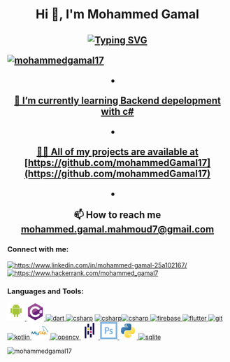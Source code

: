 <h1 align="center">Hi 👋, I'm Mohammed Gamal</h1>
  <h2 align="center">
    
[![Typing SVG](https://readme-typing-svg.herokuapp.com?size=24&lines=I'm+Mohammed+Gamal;Software+engineer)](https://git.io/typing-svg)
  
  <p align="left"> <a href="https://github.com/ryo-ma/github-profile-trophy"><img src="https://github-profile-trophy.vercel.app/?username=mohammedgamal17" alt="mohammedgamal17" /

- 🌱 I’m currently learning **Backend depelopment with c#**

- 👨‍💻 All of my projects are available at [https://github.com/mohammedGamal17](https://github.com/mohammedGamal17)

- 📫 How to reach me **mohammed.gamal.mahmoud7@gmail.com**

<h3 align="left">Connect with me:</h3>
<p align="left">
<a href="https://www.linkedin.com/in/mohammed-gamal-25a102167" target="blank"><img align="center" src="https://raw.githubusercontent.com/rahuldkjain/github-profile-readme-generator/master/src/images/icons/Social/linked-in-alt.svg" alt="https://www.linkedin.com/in/mohammed-gamal-25a102167/" height="30" width="40" /></a>
<a href="https://www.hackerrank.com/https://www.hackerrank.com/mohammed_gamal7" target="blank"><img align="center" src="https://raw.githubusercontent.com/rahuldkjain/github-profile-readme-generator/master/src/images/icons/Social/hackerrank.svg" alt="https://www.hackerrank.com/mohammed_gamal7" height="30" width="40" /></a>
</p>

<h3 align="left">Languages and Tools:</h3>
<p align="left"> <a href="https://developer.android.com" target="_blank" rel="noreferrer"> <img src="https://raw.githubusercontent.com/devicons/devicon/master/icons/android/android-original-wordmark.svg" alt="android" width="40" height="40"/> </a> <a href="https://learn.microsoft.com/en-us/dotnet/csharp/" target="_blank" rel="noreferrer"><img src="https://raw.githubusercontent.com/devicons/devicon/master/icons/csharp/csharp-original.svg"alt="csharp"width="40" height="40"/></a><a href="https://dart.dev" target="_blank" rel="noreferrer"> <img src="https://www.vectorlogo.zone/logos/dartlang/dartlang-icon.svg" alt="dart" width="40" height="40"/> </a> <a href="https://www.microsoft.com/en-us/sql-server"target="_blank"rel="noreferrer"><img src="https://www.svgrepo.com/show/303229/microsoft-sql-server-logo.svg"alt="csharp"width="40"height="40"/></a> <a href="https://www.w3schools.com/js/default.asp"target="_blank"rel="noreferrer"><img src="https://www.svgrepo.com/show/353925/javascript.svg"alt="csharp"width="40"height="40"/></a><a href="https://angular.io/" target="_blank" rel="noreferrer"><img src="https://www.svgrepo.com/show/353396/angular-icon.svg"alt="csharp"width="40"height="40"/></a><a href="https://firebase.google.com/" target="_blank" rel="noreferrer"> <img src="https://www.vectorlogo.zone/logos/firebase/firebase-icon.svg" alt="firebase" width="40" height="40"/> </a> <a href="https://flutter.dev" target="_blank" rel="noreferrer"> <img src="https://www.vectorlogo.zone/logos/flutterio/flutterio-icon.svg" alt="flutter" width="40" height="40"/> </a> <a href="https://git-scm.com/" target="_blank" rel="noreferrer"> <img src="https://www.vectorlogo.zone/logos/git-scm/git-scm-icon.svg" alt="git" width="40" height="40"/> </a> <a href="https://kotlinlang.org" target="_blank" rel="noreferrer"> <img src="https://www.vectorlogo.zone/logos/kotlinlang/kotlinlang-icon.svg" alt="kotlin" width="40" height="40"/> </a> <a href="https://www.mysql.com/" target="_blank" rel="noreferrer"> <img src="https://raw.githubusercontent.com/devicons/devicon/master/icons/mysql/mysql-original-wordmark.svg" alt="mysql" width="40" height="40"/> </a> <a href="https://opencv.org/" target="_blank" rel="noreferrer"> <img src="https://www.vectorlogo.zone/logos/opencv/opencv-icon.svg" alt="opencv" width="40" height="40"/> </a> <a href="https://pandas.pydata.org/" target="_blank" rel="noreferrer"> <img src="https://raw.githubusercontent.com/devicons/devicon/2ae2a900d2f041da66e950e4d48052658d850630/icons/pandas/pandas-original.svg" alt="pandas" width="40" height="40"/> </a> <a href="https://www.photoshop.com/en" target="_blank" rel="noreferrer"> <img src="https://raw.githubusercontent.com/devicons/devicon/master/icons/photoshop/photoshop-line.svg" alt="photoshop" width="40" height="40"/> </a> <a href="https://www.python.org" target="_blank" rel="noreferrer"> <img src="https://raw.githubusercontent.com/devicons/devicon/master/icons/python/python-original.svg" alt="python" width="40" height="40"/> </a> <a href="https://www.sqlite.org/" target="_blank" rel="noreferrer"> <img src="https://www.vectorlogo.zone/logos/sqlite/sqlite-icon.svg" alt="sqlite" width="40" height="40"/> </a> </p>

<p><img align="center" src="https://github-readme-stats.vercel.app/api/top-langs?username=mohammedgamal17&show_icons=true&locale=en&layout=compact" alt="mohammedgamal17" /></p>
